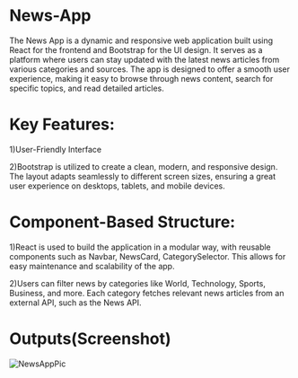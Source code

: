 # News-App
The News App is a dynamic and responsive web application built using React for the frontend and Bootstrap for the UI design. It serves as a platform where users can stay updated with the latest news articles from various categories and sources. The app is designed to offer a smooth user experience, making it easy to browse through news content, search for specific topics, and read detailed articles.


# Key Features:
1)User-Friendly Interface

2)Bootstrap is utilized to create a clean, modern, and responsive design. The layout adapts seamlessly to different screen sizes, ensuring a great user experience on desktops, tablets, and mobile devices.

# Component-Based Structure:

1)React is used to build the application in a modular way, with reusable components such as Navbar, NewsCard, CategorySelector. This allows for easy maintenance and scalability of the app.

2)Users can filter news by categories like World, Technology, Sports, Business, and more. Each category fetches relevant news articles from an external API, such as the News API.

# Outputs(Screenshot)

![NewsAppPic](https://github.com/user-attachments/assets/d1172901-b87d-4caa-8522-bc7807a1aa54)
